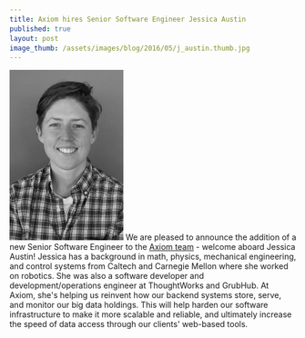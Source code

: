 ```yaml
---
title: Axiom hires Senior Software Engineer Jessica Austin
published: true
layout: post
image_thumb: /assets/images/blog/2016/05/j_austin.thumb.jpg
---
```


<img src="/assets/images/staff/j-austin.jpg" class="pull-right" />
We are pleased to announce the addition of a new Senior Software Engineer to the <a href="http://axiomdatascience.com/about/">Axiom team</a> - welcome aboard Jessica Austin! Jessica has a background in math, physics, mechanical engineering, and control systems from Caltech and Carnegie Mellon where she worked on robotics. She was also a software developer and development/operations engineer at ThoughtWorks and GrubHub. At Axiom, she's helping us reinvent how our backend systems store, serve, and monitor our big data holdings. This will help harden our software infrastructure to make it more scalable and reliable, and ultimately increase the speed of data access through our clients' web-based tools.